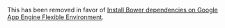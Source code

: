 This has been removed in favor of [Install Bower dependencies on Google App Engine Flexible Environment](https://cloud.google.com/community/tutorials/install-bower-dependencies-on-google-app-engine).
